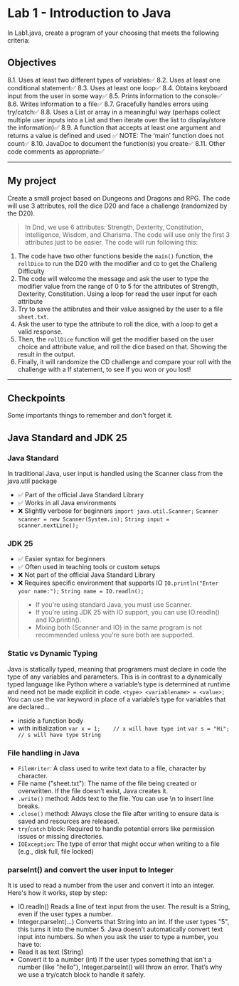 # Lab 1 - Introduction to Java
In Lab1.java, create a program of your choosing that meets the following criteria:

## Objectives
8.1. Uses at least two different types of variables✅
8.2. Uses at least one conditional statement✅
8.3. Uses at least one loop✅
8.4. Obtains keyboard input from the user in some way✅
8.5. Prints information to the console✅
8.6. Writes information to a file✅
8.7. Gracefully handles errors using try/catch✅
8.8. Uses a List or array in a meaningful way (perhaps collect multiple user inputs into a List and then iterate over the list to display/store the information)✅
8.9. A function that accepts at least one argument and returns a value is defined and used ✅
NOTE: The ‘main’ function does not count✅
8.10. JavaDoc to document the function(s) you create✅
8.11. Other code comments as appropriate✅

---
## My project
Create a small project based on Dungeons and Dragons and RPG. The code will use 3 attributes, roll the dice D20 and face a challenge (randomized by the D20). 
>In Dnd, we use 6 attributes: Strength, Dexterity, Constitution, Intelligence, Wisdom, and Charisma. The code will use only the first 3 attributes just to be easier. 
The code will run following this:
1. The code have two other functions beside the `main()` function, the `rollDice` to run the D20 with the modifier and `CD` to get the Challeng Difficulty
2. The code will welcome the message and ask the user to type the modifier value from the range of 0 to 5 for the attributes of Strength, Dexterity, Constitution. Using a loop for read the user input for each attribute
3. Try to save the attibrutes and their value assigned by the user to a file `sheet.txt`.
4. Ask the user to type the attribute to roll the dice, with a loop to get a valid response.
5. Then, the `rollDice` function will get the modifier based on the user choice and attribute value, and roll the dice based on that. Showing the result in the output.
6. Finally, it will randomize the CD challenge and compare your roll with the challenge with a If statement, to see if you won or you lost!

---
## Checkpoints
Some importants things to remember and don't forget it. 

## Java Standard and JDK 25
### Java Standard 
In traditional Java, user input is handled using the Scanner class from the java.util package
- ✅ Part of the official Java Standard Library
- ✅ Works in all Java environments
- ❌ Slightly verbose for beginners
`import java.util.Scanner;`
`Scanner scanner = new Scanner(System.in);`
`String input = scanner.nextLine();`

### JDK 25
- ✅ Easier syntax for beginners
- ✅ Often used in teaching tools or custom setups
- ❌ Not part of the official Java Standard Library
- ❌ Requires specific environment that supports IO
`IO.println("Enter your name:");`
`String name = IO.readln();`

>- If you're using standard Java, you must use Scanner.
>- If you're using JDK 25 with IO support, you can use IO.readln() and IO.println().
>- Mixing both (Scanner and IO) in the same program is not recommended unless you're sure both are supported.
### Static vs Dynamic Typing
Java is statically typed, meaning that programers must declare in code the type of any variables and parameters. This is in contrast to a dynamically typed language like Python where a variable’s type is determined at runtime and need not be made explicit in code.
`<type> <variablename> = <value>;`
You can use the var keyword in place of a variable’s type for variables that are declared…
- inside a function body
- with initialization
`var x = 1;    // x will have type int`
`var s = "Hi"; // s will have type String`

### File handling in Java
- `FileWriter`: A class used to write text data to a file, character by character.
- File name ("sheet.txt"): The name of the file being created or overwritten. If the file doesn’t exist, Java creates it.
- `.write()` method: Adds text to the file. You can use \n to insert line breaks.
- `.close()` method: Always close the file after writing to ensure data is saved and resources are released.
- `try`/`catch` block: Required to handle potential errors like permission issues or missing directories.
- `IOException`: The type of error that might occur when writing to a file (e.g., disk full, file locked)

### parseInt() and convert the user input to Integer
It is used to read a number from the user and convert it into an integer. Here's how it works, step by step:
- IO.readln()
Reads a line of text input from the user. The result is a String, even if the user types a number.
- Integer.parseInt(...)
Converts that String into an int. If the user types "5", this turns it into the number 5.
Java doesn’t automatically convert text input into numbers. So when you ask the user to type a number, you have to:
- Read it as text (String)
- Convert it to a number (int)
If the user types something that isn’t a number (like "hello"), Integer.parseInt() will throw an error. That’s why we use a try/catch block to handle it safely.
